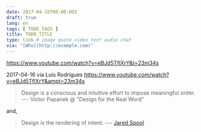 ```yaml
---
date: 2017-04-16T00:00:00Z
draft: true
lang: en
tags: [ TODO_TAGS ]
title: TODO_TITLE
type: link # image quote video text audio chat
via: "[Who](http://example.com)"
---
```

<https://www.youtube.com/watch?v=eBJd5TfIXrY&t=23m34s>

2017-04-16 via Luís Rodrigues
https://www.youtube.com/watch?v=eBJd5TfIXrY&ampt=23m34s



> Design is a conscious and intuitive effort to impose meaningful order.
> --- Victor Papanek @ "Design for the Real Word"


and,


> Design is the rendering of intent.
> --- [Jared Spool](https://articles.uie.com/design_rendering_intent/)

